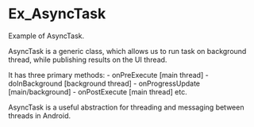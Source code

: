 # Ex_AsyncTask
Example of AsyncTask.

AsyncTask is a generic class, which allows us to run task on background thread, while publishing results on the UI thread.

It has three primary methods:
	- onPreExecute [main thread]
	- doInBackground [background thread]
	- onProgressUpdate [main/background]
	- onPostExecute [main thread] 
	etc.

AsyncTask is a useful abstraction for threading and messaging between threads in Android.

